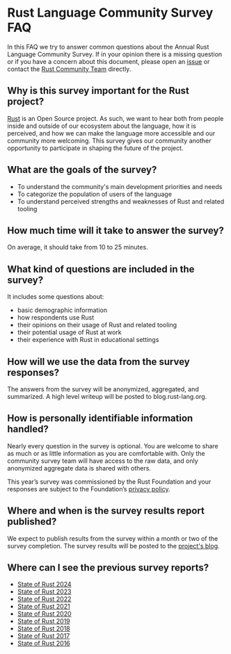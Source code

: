 # Rust Language Community Survey FAQ

In this FAQ we try to answer common questions about the Annual Rust Language Community Survey. If in your opinion there is a missing question or if you have a concern about this document, please open an [issue](https://github.com/rust-lang/surveys/issues/new) or contact the [Rust Community Team](mailto:community-team@rust-lang.org) directly.

## Why is this survey important for the Rust project?

[Rust](https://rust-lang.org) is an Open Source project. As such, we want to hear both from people inside and outside of our ecosystem about the language, how it is perceived, and how we can make the language more accessible and our community more welcoming. This survey gives our community another opportunity to participate in shaping the future of the project. 

## What are the goals of the survey?

- To understand the community's main development priorities and needs
- To categorize the population of users of the language
- To understand perceived strengths and weaknesses of Rust and related tooling

## How much time will it take to answer the survey?

On average, it should take from 10 to 25 minutes.

## What kind of questions are included in the survey?

It includes some questions about:

- basic demographic information
- how respondents use Rust
- their opinions on their usage of Rust and related tooling 
- their potential usage of Rust at work
- their experience with Rust in educational settings

## How will we use the data from the survey responses?

The answers from the survey will be anonymized, aggregated, and summarized. A high level writeup will be posted to blog.rust-lang.org.

## How is personally identifiable information handled?

Nearly every question in the survey is optional. You are welcome to share as much or as little information as you are comfortable with. Only the community survey team will have access to the raw data, and only anonymized aggregate data is shared with others.

This year’s survey was commissioned by the Rust Foundation and your responses are subject to the Foundation’s [privacy policy](https://foundation.rust-lang.org/policies/privacy-policy).

## Where and when is the survey results report published?

We expect to publish results from the survey within a month or two of the survey completion. The survey results will be posted to the [project's blog](https://blog.rust-lang.org).

## Where can I see the previous survey reports?

- [State of Rust 2024](https://blog.rust-lang.org/2025/02/13/2024-State-Of-Rust-Survey-results.html)
- [State of Rust 2023](https://blog.rust-lang.org/2024/02/19/2023-Rust-Annual-Survey-2023-results.html)
- [State of Rust 2022](https://blog.rust-lang.org/2023/08/07/Rust-Survey-2023-Results.html)
- [State of Rust 2021](https://blog.rust-lang.org/2022/02/15/Rust-Survey-2021.html)
- [State of Rust 2020](https://blog.rust-lang.org/2020/12/16/rust-survey-2020.html)
- [State of Rust 2019](https://blog.rust-lang.org/2020/04/17/Rust-survey-2019.html)
- [State of Rust 2018](https://blog.rust-lang.org/2018/11/27/Rust-survey-2018.html)
- [State of Rust 2017](https://blog.rust-lang.org/2017/09/05/Rust-2017-Survey-Results.html)
- [State of Rust 2016](https://blog.rust-lang.org/2016/06/30/State-of-Rust-Survey-2016.html)
